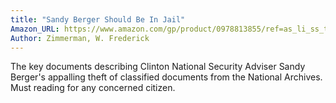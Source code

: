 ```yaml
---
title: "Sandy Berger Should Be In Jail"
Amazon_URL: https://www.amazon.com/gp/product/0978813855/ref=as_li_ss_tl?ie=UTF8&linkCode=ll1&tag=internetbo00a-20
Author: Zimmerman, W. Frederick
---
```

The key documents describing Clinton National Security Adviser Sandy Berger's appalling theft of classified documents from the National Archives.  Must reading for any concerned citizen.